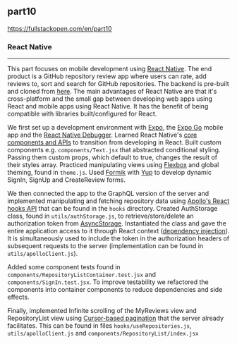 ## part10
https://fullstackopen.com/en/part10

### React Native
---
This part focuses on mobile development using [React Native](https://reactnative.dev/). The end product is a GitHub repository review app where users can rate, add reviews to, sort and search for GitHub repositories. The backend is pre-built and cloned from [here](https://github.com/fullstack-hy2020/rate-repository-api). The main advantages of React Native are that it's cross-platform and the small gap between developing web apps using React and mobile apps using React Native. It has the benefit of being compatible with libraries built/configured for React.

We first set up a development environment with [Expo](https://docs.expo.dev/), the [Expo Go](https://docs.expo.dev/get-started/installation/) mobile app and the [React Native Debugger](https://docs.expo.dev/workflow/debugging/#react-native-debugger). Learned React Native's [core components and APIs](https://reactnative.dev/docs/components-and-apis) to transition from developing in React. Built custom components e.g. ```components/Text.jsx``` that abstracted conditional styling. Passing them custom props, which default to true, changes the result of their styles array. Practiced manipulating views using [Flexbox](https://flexbox.tech/) and global theming, found in ```theme.js```. Used [Formik](https://formik.org/docs/overview) with [Yup](https://formik.org/docs/guides/validation) to develop dynamic SignIn, SignUp and CreateReview forms.

We then connected the app to the GraphQL version of the server and implemented manipulating and fetching repository data using [Apollo's React hooks API](https://www.apollographql.com/docs/react/api/react/hooks/) that can be found in the ```hooks``` directory. Created AuthStorage class, found in ```utils/authStorage.js```, to retrieve/store/delete an authorization token from [AsyncStorage](https://react-native-async-storage.github.io/async-storage/docs/usage/). Instantiated the class and gave the entire application access to it through React context ([dependency injection](https://blog.logrocket.com/dependency-injection-react/)). It is simultaneously used to include the token in the authorization headers of subsequent requests to the server (implementation can be found in ```utils/apolloClient.js```).

Added some component tests found in ```components/RepositoryListContainer.test.jsx``` and ```components/SignIn.test.jsx```. To improve testability we refactored the components into container components to reduce dependencies and side effects.

Finally, implemented Infinite scrolling of the MyReviews view and RepositoryList view using [Cursor-based pagination](https://relay.dev/graphql/connections.htm) that the server already facilitates. This can be found in files ```hooks/useRepositories.js```, ```utils/apolloClient.js``` and ```components/RepositoryList/index.jsx```